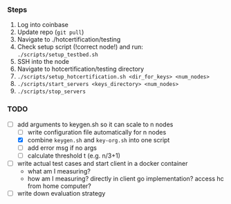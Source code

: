 
### Steps

1. Log into coinbase
2. Update repo (`git pull`)
3. Navigate to ./hotcertification/testing
4. Check setup script (!correct node!) and run: `./scripts/setup_testbed.sh`
5. SSH into the node
6. Navigate to hotcertification/testing directory
7. `./scripts/setup_hotcertification.sh <dir_for_keys> <num_nodes>` 
8. `./scripts/start_servers <keys_directory> <num_nodes>`
9. `./scripts/stop_servers`

### TODO

- [ ] add arguments to keygen.sh so it can scale to n nodes
  - [ ] write configuration file automatically for n nodes
  - [x] combine `keygen.sh` and `key-org.sh` into one script
  - [ ] add error msg if no args
  - [ ] calculate threshold t (e.g. n/3+1)

- [ ] write actual test cases and start client in a docker container
  - what am I measuring?
  - how am I measuring? directly in client go implementation? access hc from home computer?
- [ ] write down evaluation strategy